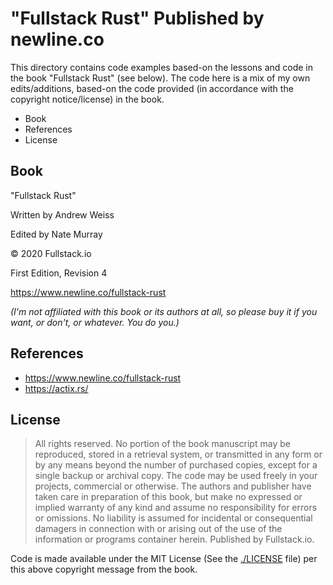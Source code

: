 # "Fullstack Rust" Published by newline.co

This directory contains code examples based-on the lessons and code in the book "Fullstack Rust" (see below). The code here is a mix of my own edits/additions, based-on the code provided (in accordance with the copyright notice/license) in the book.

<!-- MarkdownTOC -->

- Book
- References
- License

<!-- /MarkdownTOC -->

## Book

"Fullstack Rust"

Written by Andrew Weiss

Edited by Nate Murray

© 2020 Fullstack.io

First Edition, Revision 4

https://www.newline.co/fullstack-rust

_(I'm not affiliated with this book or its authors at all, so please buy it if you want, or don't, or whatever. You do you.)_

## References

- https://www.newline.co/fullstack-rust
- https://actix.rs/

## License

> All rights reserved. No portion of the book manuscript may be reproduced, stored in a retrieval system, or transmitted in any form or by any means beyond the number of purchased copies, except for a single backup or archival copy. The code may be used freely in your projects, commercial or otherwise.
> The authors and publisher have taken care in preparation of this book, but make no expressed or implied warranty of any kind and assume no responsibility for errors or omissions. No liability is assumed for incidental or consequential damagers in connection with or arising out of the use of the information or programs container herein.
> Published by Fullstack.io.

Code is made available under the MIT License (See the [./LICENSE](LICENSE) file) per this above copyright message from the book.
